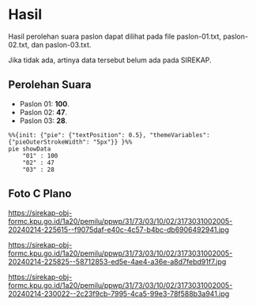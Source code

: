 # Hasil

Hasil perolehan suara paslon dapat dilihat pada file paslon-01.txt, paslon-02.txt, dan paslon-03.txt.

Jika tidak ada, artinya data tersebut belum ada pada SIREKAP.

## Perolehan Suara

 * Paslon 01: **100**.
 * Paslon 02: **47**.
 * Paslon 03: **28**.

```mermaid
%%{init: {"pie": {"textPosition": 0.5}, "themeVariables": {"pieOuterStrokeWidth": "5px"}} }%%
pie showData
    "01" : 100
    "02" : 47
    "03" : 28
```
## Foto C Plano

https://sirekap-obj-formc.kpu.go.id/1a20/pemilu/ppwp/31/73/03/10/02/3173031002005-20240214-225615--f9075daf-e40c-4c57-b4bc-db6906492941.jpg

https://sirekap-obj-formc.kpu.go.id/1a20/pemilu/ppwp/31/73/03/10/02/3173031002005-20240214-225825--58712853-ed5e-4ae4-a36e-a8d7febd91f7.jpg

https://sirekap-obj-formc.kpu.go.id/1a20/pemilu/ppwp/31/73/03/10/02/3173031002005-20240214-230022--2c23f9cb-7995-4ca5-99e3-78f588b3a941.jpg
